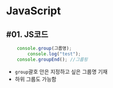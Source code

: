 # JavaScript

## #01. JS코드   
```javascript
    console.group(그룹명);
        console.log("test");
    console.groupEnd(); //그룹핑
```
- `group`괄호 안은 지정하고 싶은 그룹명 기재
- 하위 그룹도 가능함